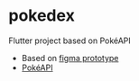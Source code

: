 # pokedex

Flutter project based on PokéAPI

- Based on [figma prototype](https://www.figma.com/file/dsDuAF13pAI8XSfodwdr2B/Pok%C3%A9dex-(Community)?type=design&node-id=0-1&mode=design&t=eKnEMSKVnnJTlZRF-0)
- [PokéAPI](https://pokeapi.co/)